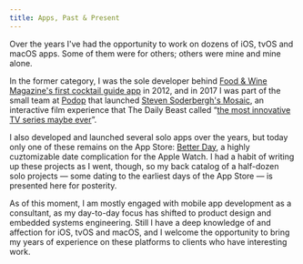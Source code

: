 ```yaml
---
title: Apps, Past & Present
---
```

Over the years I've had the opportunity to work on dozens of iOS, tvOS and macOS apps. Some of them were for others; others were mine and mine alone.

In the former category, I was the sole developer behind [Food & Wine Magazine's first cocktail guide app](http://www.toquemag.com/eating-and-cooking/food-app-review-of-the-week-food-wine-cocktails) in 2012, and in 2017 I was part of the small team at [Podop](https://www.podop.com) that launched [Steven Soderbergh's Mosaic](https://www.wired.com/story/steven-soderbergh-new-app-mosaic/), an interactive film experience that The Daily Beast called “[the most innovative TV series maybe ever](https://www.thedailybeast.com/steven-soderberghs-mosaic-is-the-most-innovative-tv-series-maybe-ever)”.

<!-- ARCHIVE LINKS: 
https://web.archive.org/web/20220913132702/http://www.toquemag.com/eating-and-cooking/food-app-review-of-the-week-food-wine-cocktails 
https://web.archive.org/web/20220823104726/https://www.wired.com/story/steven-soderbergh-new-app-mosaic/
https://web.archive.org/web/20220107164835/https://www.thedailybeast.com/steven-soderberghs-mosaic-is-the-most-innovative-tv-series-maybe-ever
-->

I also developed and launched several solo apps over the years, but today only one of these remains on the App Store: [Better Day](/apps/betterday), a highly cuztomizable date complication for the Apple Watch. I had a habit of writing up these projects as I went, though, so my back catalog of a half-dozen solo projects — some dating to the earliest days of the App Store — is presented here for posterity.

As of this moment, I am mostly engaged with mobile app development as a consultant, as my day-to-day focus has shifted to product design and embedded systems engineering. Still I have a deep knowledge of and affection for iOS, tvOS and macOS, and I welcome the opportunity to bring my years of experience on these platforms to clients who have interesting work.
